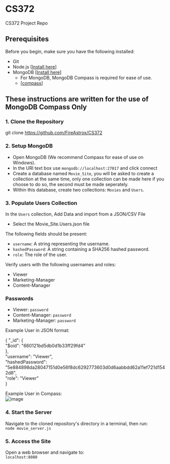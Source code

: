 # CS372
CS372 Project Repo

## Prerequisites

Before you begin, make sure you have the following installed:
- Git
- Node.js [[Install here](https://nodejs.org/en/download/current)]
- MongoDB [[Install here](https://fastdl.mongodb.org/windows/mongodb-windows-x86_64-7.0.8-signed.msi)]
  - For MongoDB, MongoDB Compass is required for ease of use.
  - [[compass](https://downloads.mongodb.com/compass/mongodb-compass-1.42.3-win32-x64.exe)]

## These instructions are written for the use of MongoDB Compass Only

### 1. Clone the Repository
git clone https://github.com/FireAstrox/CS372

### 2. Setup MongoDB

- Open MongoDB (We recommend Compass for ease of use on Windows).
- In the URI text box use `mongodb://localhost:27017` and click connect
- Create a database named `Movie_Site`, you will be asked to create a collection at the same time, only one collection can be made here if you choose to do so, the second must be made seperately. 
- Within this database, create two collections: `Movies` and `Users`.

### 3. Populate Users Collection

In the `Users` collection, Add Data and import from a JSON/CSV File  
* Select the Movie_Site.Users.json file

The following fields should be present: 

- `username`: A string representing the username.
- `hashedPassword`: A string containing a SHA256 hashed password.
- `role`: The role of the user.

Verify users with the following usernames and roles:
- Viewer
- Marketing-Manager
- Content-Manager

### Passwords 
 - Viewer: `password`
 - Content-Manager: `password`
 - Marketing-Manager: `password`


Example User in JSON format:

{
  "_id": {  
    "$oid": "660121bd5db0d1b33ff29fd4"  
  },  
  "username": "Viewer",  
  "hashedPassword": "5e884898da28047151d0e56f8dc6292773603d0d6aabbdd62a11ef721d1542d8",  
  "role": "Viewer"  
}  

Example User in Compass:    
![image](https://github.com/FireAstrox/CS372/assets/112352211/78a16ada-4fb1-489a-b743-116c570aece5)


### 4. Start the Server

Navigate to the cloned repository's directory in a terminal, then run:  
`node movie_server.js`

### 5. Access the Site

Open a web browser and navigate to:  
`localhost:8080`  
